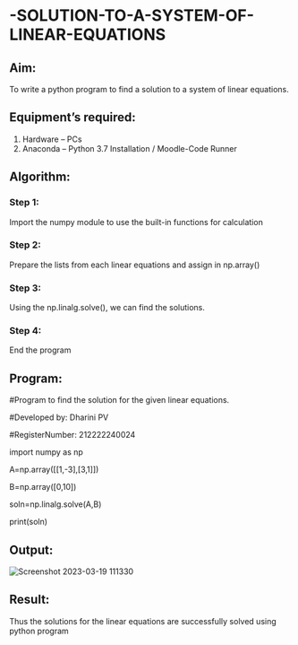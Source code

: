 # -SOLUTION-TO-A-SYSTEM-OF-LINEAR-EQUATIONS

## Aim:
To write a python program to find a solution to a system of linear equations.

## Equipment’s required:
1. 	Hardware – PCs
2. 	Anaconda – Python 3.7 Installation / Moodle-Code Runner

## Algorithm:
### Step 1: 
Import the numpy module to use the built-in functions for calculation

### Step 2: 
Prepare the lists from each linear equations and assign in np.array()

### Step 3: 
Using the np.linalg.solve(), we can find the solutions.

### Step 4: 
End the program

## Program:
#Program to find the solution for the given linear equations.

#Developed by: Dharini PV

#RegisterNumber: 212222240024

import numpy as np

A=np.array([[1,-3],[3,1]])

B=np.array([0,10])

soln=np.linalg.solve(A,B)

print(soln)

## Output:

![Screenshot 2023-03-19 111330](https://user-images.githubusercontent.com/119400845/226156125-d3ff8140-85c6-4d05-a956-a985f8d78561.png)

## Result: 
Thus the solutions for the linear equations are successfully solved using python program

